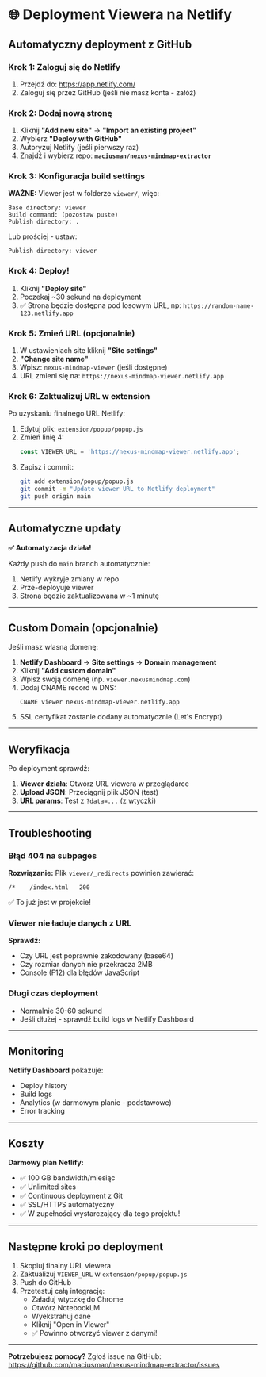 # 🌐 Deployment Viewera na Netlify

## Automatyczny deployment z GitHub

### Krok 1: Zaloguj się do Netlify

1. Przejdź do: https://app.netlify.com/
2. Zaloguj się przez GitHub (jeśli nie masz konta - załóż)

### Krok 2: Dodaj nową stronę

1. Kliknij **"Add new site"** → **"Import an existing project"**
2. Wybierz **"Deploy with GitHub"**
3. Autoryzuj Netlify (jeśli pierwszy raz)
4. Znajdź i wybierz repo: **`maciusman/nexus-mindmap-extractor`**

### Krok 3: Konfiguracja build settings

**WAŻNE:** Viewer jest w folderze `viewer/`, więc:

```
Base directory: viewer
Build command: (pozostaw puste)
Publish directory: .
```

Lub prościej - ustaw:
```
Publish directory: viewer
```

### Krok 4: Deploy!

1. Kliknij **"Deploy site"**
2. Poczekaj ~30 sekund na deployment
3. ✅ Strona będzie dostępna pod losowym URL, np: `https://random-name-123.netlify.app`

### Krok 5: Zmień URL (opcjonalnie)

1. W ustawieniach site kliknij **"Site settings"**
2. **"Change site name"**
3. Wpisz: `nexus-mindmap-viewer` (jeśli dostępne)
4. URL zmieni się na: `https://nexus-mindmap-viewer.netlify.app`

### Krok 6: Zaktualizuj URL w extension

Po uzyskaniu finalnego URL Netlify:

1. Edytuj plik: `extension/popup/popup.js`
2. Zmień linię 4:
   ```javascript
   const VIEWER_URL = 'https://nexus-mindmap-viewer.netlify.app';
   ```
3. Zapisz i commit:
   ```bash
   git add extension/popup/popup.js
   git commit -m "Update viewer URL to Netlify deployment"
   git push origin main
   ```

---

## Automatyczne updaty

**✅ Automatyzacja działa!**

Każdy push do `main` branch automatycznie:
1. Netlify wykryje zmiany w repo
2. Prze-deployuje viewer
3. Strona będzie zaktualizowana w ~1 minutę

---

## Custom Domain (opcjonalnie)

Jeśli masz własną domenę:

1. **Netlify Dashboard** → **Site settings** → **Domain management**
2. Kliknij **"Add custom domain"**
3. Wpisz swoją domenę (np. `viewer.nexusmindmap.com`)
4. Dodaj CNAME record w DNS:
   ```
   CNAME viewer nexus-mindmap-viewer.netlify.app
   ```
5. SSL certyfikat zostanie dodany automatycznie (Let's Encrypt)

---

## Weryfikacja

Po deployment sprawdź:

1. **Viewer działa**: Otwórz URL viewera w przeglądarce
2. **Upload JSON**: Przeciągnij plik JSON (test)
3. **URL params**: Test z `?data=...` (z wtyczki)

---

## Troubleshooting

### Błąd 404 na subpages
**Rozwiązanie:** Plik `viewer/_redirects` powinien zawierać:
```
/*    /index.html   200
```
✅ To już jest w projekcie!

### Viewer nie ładuje danych z URL
**Sprawdź:**
- Czy URL jest poprawnie zakodowany (base64)
- Czy rozmiar danych nie przekracza 2MB
- Console (F12) dla błędów JavaScript

### Długi czas deployment
- Normalnie 30-60 sekund
- Jeśli dłużej - sprawdź build logs w Netlify Dashboard

---

## Monitoring

**Netlify Dashboard** pokazuje:
- Deploy history
- Build logs
- Analytics (w darmowym planie - podstawowe)
- Error tracking

---

## Koszty

**Darmowy plan Netlify:**
- ✅ 100 GB bandwidth/miesiąc
- ✅ Unlimited sites
- ✅ Continuous deployment z Git
- ✅ SSL/HTTPS automatyczny
- ✅ W zupełności wystarczający dla tego projektu!

---

## Następne kroki po deployment

1. Skopiuj finalny URL viewera
2. Zaktualizuj `VIEWER_URL` w `extension/popup/popup.js`
3. Push do GitHub
4. Przetestuj całą integrację:
   - Załaduj wtyczkę do Chrome
   - Otwórz NotebookLM
   - Wyekstrahuj dane
   - Kliknij "Open in Viewer"
   - ✅ Powinno otworzyć viewer z danymi!

---

**Potrzebujesz pomocy?** Zgłoś issue na GitHub:
https://github.com/maciusman/nexus-mindmap-extractor/issues
